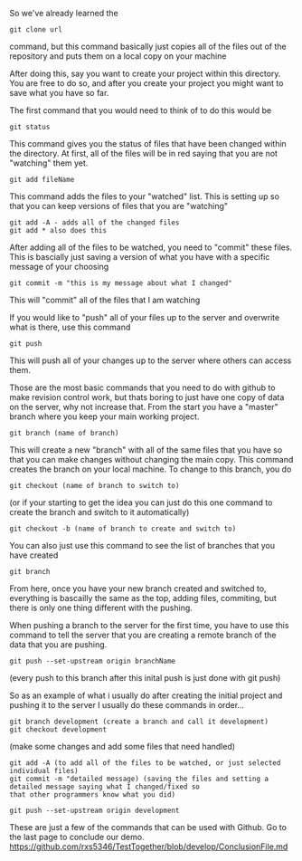So we've already learned the

    git clone url

command, but this command basically just copies all of the files out of the repository and puts them on a local copy on
your machine

After doing this, say you want to create your project within this directory.  You are free to do so, and after you
create your project you might want to save what you have so far.

The first command that you would need to think of to do this would be

    git status

This command gives you the status of files that have been changed within the directory.  At first, all of the files
will be in red saying that you are not "watching" them yet.  

    git add fileName

This command adds the files to your "watched" list.  This is setting up so that you can keep versions of files that you
are "watching"

    git add -A - adds all of the changed files
    git add * also does this

After adding all of the files to be watched, you need to "commit" these files.  This is bascially just saving a version
of what you have with a specific message of your choosing

    git commit -m "this is my message about what I changed"

This will "commit" all of the files that I am watching

If you would like to "push" all of your files up to the server and overwrite what is there, use this command

    git push

This will push all of your changes up to the server where others can access them.

Those are the most basic commands that you need to do with github to make revision control work, but thats boring to
just have one copy of data on the server, why not increase that. From the start you have a "master" branch where you
keep your main working project.  

    git branch (name of branch)

This will create a new "branch" with all of the same files that you have so that you can make changes without changing
the main copy.  This command creates the branch on your local machine.  To change to this branch, you do

    git checkout (name of branch to switch to)

(or if your starting to get the idea you can just do this one command to create the branch and switch to it
automatically)

    git checkout -b (name of branch to create and switch to)

You can also just use this command to see the list of branches that you have created

    git branch

From here, once you have your new branch created and switched to, everything is bascailly the same as the top, adding
files, commiting, but there is only one thing different with the pushing.  

When pushing a branch to the server for the first time, you have to use this command to tell the server that you are
creating a remote branch of the data that you are pushing.

    git push --set-upstream origin branchName

(every push to this branch after this inital push is just done with git push)

So as an example of what i usually do after creating the initial project and pushing it to the server I usually do
these commands in order...

    git branch development (create a branch and call it development)
    git checkout development
(make some changes and add some files that need handled)

    git add -A (to add all of the files to be watched, or just selected individual files)
    git commit -m "detailed message) (saving the files and setting a detailed message saying what I changed/fixed so
    that other programmers know what you did)

    git push --set-upstream origin development


These are just a few of the commands that can be used with Github. Go to the last page to conclude our demo.
https://github.com/rxs5346/TestTogether/blob/develop/ConclusionFile.md
